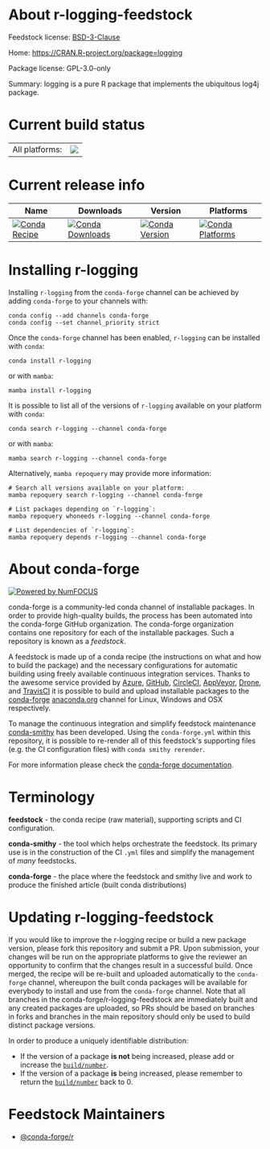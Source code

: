 About r-logging-feedstock
=========================

Feedstock license: [BSD-3-Clause](https://github.com/conda-forge/r-logging-feedstock/blob/main/LICENSE.txt)

Home: https://CRAN.R-project.org/package=logging

Package license: GPL-3.0-only

Summary: logging is a pure R package that implements the ubiquitous log4j package.

Current build status
====================


<table><tr><td>All platforms:</td>
    <td>
      <a href="https://dev.azure.com/conda-forge/feedstock-builds/_build/latest?definitionId=1317&branchName=main">
        <img src="https://dev.azure.com/conda-forge/feedstock-builds/_apis/build/status/r-logging-feedstock?branchName=main">
      </a>
    </td>
  </tr>
</table>

Current release info
====================

| Name | Downloads | Version | Platforms |
| --- | --- | --- | --- |
| [![Conda Recipe](https://img.shields.io/badge/recipe-r--logging-green.svg)](https://anaconda.org/conda-forge/r-logging) | [![Conda Downloads](https://img.shields.io/conda/dn/conda-forge/r-logging.svg)](https://anaconda.org/conda-forge/r-logging) | [![Conda Version](https://img.shields.io/conda/vn/conda-forge/r-logging.svg)](https://anaconda.org/conda-forge/r-logging) | [![Conda Platforms](https://img.shields.io/conda/pn/conda-forge/r-logging.svg)](https://anaconda.org/conda-forge/r-logging) |

Installing r-logging
====================

Installing `r-logging` from the `conda-forge` channel can be achieved by adding `conda-forge` to your channels with:

```
conda config --add channels conda-forge
conda config --set channel_priority strict
```

Once the `conda-forge` channel has been enabled, `r-logging` can be installed with `conda`:

```
conda install r-logging
```

or with `mamba`:

```
mamba install r-logging
```

It is possible to list all of the versions of `r-logging` available on your platform with `conda`:

```
conda search r-logging --channel conda-forge
```

or with `mamba`:

```
mamba search r-logging --channel conda-forge
```

Alternatively, `mamba repoquery` may provide more information:

```
# Search all versions available on your platform:
mamba repoquery search r-logging --channel conda-forge

# List packages depending on `r-logging`:
mamba repoquery whoneeds r-logging --channel conda-forge

# List dependencies of `r-logging`:
mamba repoquery depends r-logging --channel conda-forge
```


About conda-forge
=================

[![Powered by
NumFOCUS](https://img.shields.io/badge/powered%20by-NumFOCUS-orange.svg?style=flat&colorA=E1523D&colorB=007D8A)](https://numfocus.org)

conda-forge is a community-led conda channel of installable packages.
In order to provide high-quality builds, the process has been automated into the
conda-forge GitHub organization. The conda-forge organization contains one repository
for each of the installable packages. Such a repository is known as a *feedstock*.

A feedstock is made up of a conda recipe (the instructions on what and how to build
the package) and the necessary configurations for automatic building using freely
available continuous integration services. Thanks to the awesome service provided by
[Azure](https://azure.microsoft.com/en-us/services/devops/), [GitHub](https://github.com/),
[CircleCI](https://circleci.com/), [AppVeyor](https://www.appveyor.com/),
[Drone](https://cloud.drone.io/welcome), and [TravisCI](https://travis-ci.com/)
it is possible to build and upload installable packages to the
[conda-forge](https://anaconda.org/conda-forge) [anaconda.org](https://anaconda.org/)
channel for Linux, Windows and OSX respectively.

To manage the continuous integration and simplify feedstock maintenance
[conda-smithy](https://github.com/conda-forge/conda-smithy) has been developed.
Using the ``conda-forge.yml`` within this repository, it is possible to re-render all of
this feedstock's supporting files (e.g. the CI configuration files) with ``conda smithy rerender``.

For more information please check the [conda-forge documentation](https://conda-forge.org/docs/).

Terminology
===========

**feedstock** - the conda recipe (raw material), supporting scripts and CI configuration.

**conda-smithy** - the tool which helps orchestrate the feedstock.
                   Its primary use is in the construction of the CI ``.yml`` files
                   and simplify the management of *many* feedstocks.

**conda-forge** - the place where the feedstock and smithy live and work to
                  produce the finished article (built conda distributions)


Updating r-logging-feedstock
============================

If you would like to improve the r-logging recipe or build a new
package version, please fork this repository and submit a PR. Upon submission,
your changes will be run on the appropriate platforms to give the reviewer an
opportunity to confirm that the changes result in a successful build. Once
merged, the recipe will be re-built and uploaded automatically to the
`conda-forge` channel, whereupon the built conda packages will be available for
everybody to install and use from the `conda-forge` channel.
Note that all branches in the conda-forge/r-logging-feedstock are
immediately built and any created packages are uploaded, so PRs should be based
on branches in forks and branches in the main repository should only be used to
build distinct package versions.

In order to produce a uniquely identifiable distribution:
 * If the version of a package **is not** being increased, please add or increase
   the [``build/number``](https://docs.conda.io/projects/conda-build/en/latest/resources/define-metadata.html#build-number-and-string).
 * If the version of a package **is** being increased, please remember to return
   the [``build/number``](https://docs.conda.io/projects/conda-build/en/latest/resources/define-metadata.html#build-number-and-string)
   back to 0.

Feedstock Maintainers
=====================

* [@conda-forge/r](https://github.com/conda-forge/r/)

